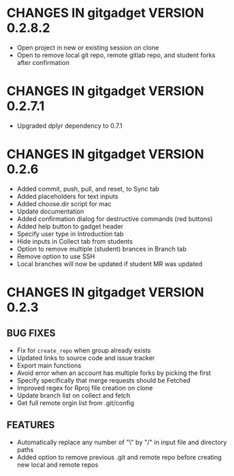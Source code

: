 # CHANGES IN gitgadget VERSION 0.2.8.2

* Open project in new or existing session on clone
* Open to remove local git repo, remote gitlab repo, and student forks after confirmation

# CHANGES IN gitgadget VERSION 0.2.7.1

* Upgraded dplyr dependency to 0.7.1

# CHANGES IN gitgadget VERSION 0.2.6

- Added commit, push, pull, and reset, to Sync tab
- Added placeholders for text inputs
- Added choose.dir script for mac
- Update documentation
- Added confirmation dialog for destructive commands (red buttons)
- Added help button to gadget header
- Specify user type in Introduction tab
- Hide inputs in Collect tab from students
- Option to remove multiple (student) brances in Branch tab
- Remove option to use SSH
- Local branches will now be updated if student MR was updated

# CHANGES IN gitgadget VERSION 0.2.3

## BUG FIXES

- Fix for `create_repo` when group already exists
- Updated links to source code and issue tracker
- Export main functions
- Avoid error when an account has multiple forks by picking the first
- Specify specifically that merge requests should be Fetched
- Improved regex for Rproj file creation on clone
- Update branch list on collect and fetch
- Get full remote orgin list from .git/config

## FEATURES 

- Automatically replace any number of "\\" by "/" in input file and directory paths
- Added option to remove previous .git and remote repo before creating new local and remote repos
